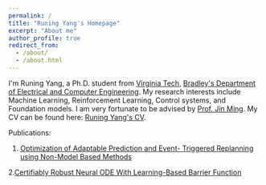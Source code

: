 ```yaml
---
permalink: /
title: "Runing Yang's Homepage"
excerpt: "About me"
author_profile: true
redirect_from: 
  - /about/
  - /about.html
---
```


I'm Runing Yang, a Ph.D. student from [Virginia Tech](https://www.vt.edu/), [Bradley's Department of Electrical and Computer Engineering](https://ece.vt.edu/). My research interests include Machine Learning, Reinforcement Learning, Control systems, and Foundation models. I am very fortunate to be advised by [Prof. Jin Ming](https://ece.vt.edu/people/profile/jinming.html). My CV can be found here: [Runing Yang's CV](runingyang.github.io/master/files/202309_Yang_Runing_CV.pdf).

Publications:
1. [Optimization of Adaptable Prediction and Event- Triggered Replanning using Non-Model Based Methods](https://ieeexplore.ieee.org/abstract/document/9726827)
   
2.[Certifiably Robust Neural ODE With Learning-Based Barrier Function](https://ieeexplore.ieee.org/document/10097636)
